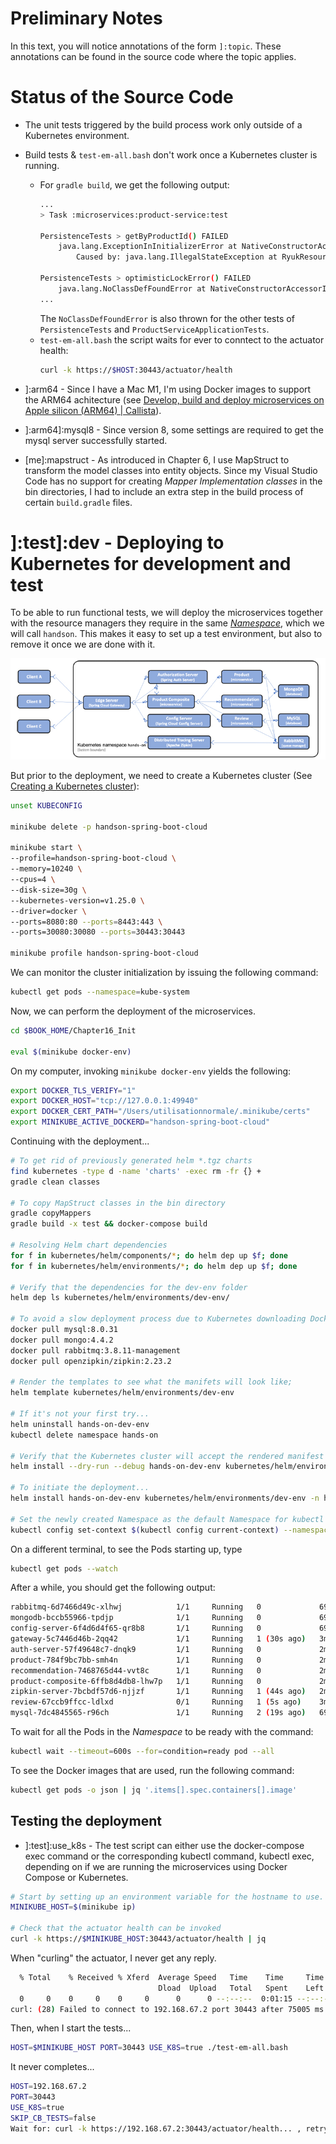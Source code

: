 # Preliminary Notes

In this text, you will notice annotations of the form `]:topic`. These annotations can be found in the source code where the topic applies.

# Status of the Source Code

* The unit tests triggered by the build process work only outside of a Kubernetes environment. 
* Build tests & `test-em-all.bash` don't work once a Kubernetes cluster is running.
  * For `gradle build`, we get the following output:
    ```bash
    ...
    > Task :microservices:product-service:test

    PersistenceTests > getByProductId() FAILED
        java.lang.ExceptionInInitializerError at NativeConstructorAccessorImpl.java:-2
            Caused by: java.lang.IllegalStateException at RyukResourceReaper.java:132

    PersistenceTests > optimisticLockError() FAILED
        java.lang.NoClassDefFoundError at NativeConstructorAccessorImpl.java:-2
    ...        
    ```
    The `NoClassDefFoundError` is also thrown for the other tests of `PersistenceTests` and `ProductServiceApplicationTests`.
  * `test-em-all.bash` the script waits for ever to conntect to the actuator health:
    ```bash
    curl -k https://$HOST:30443/actuator/health
    ```

* ]:arm64 - Since I have a Mac M1, I'm using Docker images to support the ARM64 achitecture (see [Develop, build and deploy microservices on Apple silicon (ARM64) | Callista](https://callistaenterprise.se/blogg/teknik/2022/11/02/microservices-on-apple-silicon/)).
* ]:arm64]:mysql8 - Since version 8, some settings are required to get the mysql server successfully started.
* [me]:mapstruct - As introduced in Chapter 6, I use MapStruct to transform the model classes into entity objects. Since my Visual Studio Code has no support for creating *Mapper Implementation classes* in the bin directories, I had to include an extra step in the build process of certain `build.gradle` files.

# ]:test]:dev - Deploying to Kubernetes for development and test
<a id="deploy_and_test_id"></a>
To be able to run functional tests, we will deploy the microservices together with the
resource managers they require in the same [*Namespace*](https://github.com/hjoly2003/cribs/blob/master/Kubernetes/kubernetes_jargon.md#namespace_id), which we will call `handson`. This makes it easy to set up a test environment, but also to remove it once we are
done with it.

![Resource managers deployed in the same Kubernetes Namespace as the microservices in the dev environment](./B17218_16_02.png)

But prior to the deployment, we need to create a Kubernetes cluster (See [Creating a Kubernetes cluster](../Chapter15/README.md#cluster_creation_id)):
```bash
unset KUBECONFIG

minikube delete -p handson-spring-boot-cloud 

minikube start \
--profile=handson-spring-boot-cloud \
--memory=10240 \
--cpus=4 \
--disk-size=30g \
--kubernetes-version=v1.25.0 \
--driver=docker \
--ports=8080:80 --ports=8443:443 \
--ports=30080:30080 --ports=30443:30443

minikube profile handson-spring-boot-cloud
```
We can monitor the cluster initialization by issuing the following command:
```bash
kubectl get pods --namespace=kube-system
```
Now, we can perform the deployment of the microservices.
```bash
cd $BOOK_HOME/Chapter16_Init

eval $(minikube docker-env)
```
On my computer, invoking `minikube docker-env` yields the following: 
```bash
export DOCKER_TLS_VERIFY="1"
export DOCKER_HOST="tcp://127.0.0.1:49940"
export DOCKER_CERT_PATH="/Users/utilisationnormale/.minikube/certs"
export MINIKUBE_ACTIVE_DOCKERD="handson-spring-boot-cloud"
```
Continuing with the deployment...
```bash
# To get rid of previously generated helm *.tgz charts
find kubernetes -type d -name 'charts' -exec rm -fr {} +
gradle clean classes

# To copy MapStruct classes in the bin directory
gradle copyMappers
gradle build -x test && docker-compose build

# Resolving Helm chart dependencies
for f in kubernetes/helm/components/*; do helm dep up $f; done
for f in kubernetes/helm/environments/*; do helm dep up $f; done

# Verify that the dependencies for the dev-env folder
helm dep ls kubernetes/helm/environments/dev-env/

# To avoid a slow deployment process due to Kubernetes downloading Docker images run the following docker pull commands in advance
docker pull mysql:8.0.31
docker pull mongo:4.4.2
docker pull rabbitmq:3.8.11-management
docker pull openzipkin/zipkin:2.23.2

# Render the templates to see what the manifets will look like;
helm template kubernetes/helm/environments/dev-env

# If it's not your first try...
helm uninstall hands-on-dev-env
kubectl delete namespace hands-on

# Verify that the Kubernetes cluster will accept the rendered manifest by a dry run. You can verify its output in the rendered-manifests.yml file.
helm install --dry-run --debug hands-on-dev-env kubernetes/helm/environments/dev-env > rendered-manifests.yml

# To initiate the deployment...
helm install hands-on-dev-env kubernetes/helm/environments/dev-env -n hands-on --create-namespace

# Set the newly created Namespace as the default Namespace for kubectl
kubectl config set-context $(kubectl config current-context) --namespace=hands-on
```

On a different terminal, to see the Pods starting up, type

```bash
kubectl get pods --watch
```

After a while, you should get the following output:

```bash
rabbitmq-6d7466d49c-xlhwj            1/1     Running   0             69s
mongodb-bccb55966-tpdjp              1/1     Running   0             69s
config-server-6f4d6d4f65-qr8b8       1/1     Running   0             69s
gateway-5c7446d46b-2qq42             1/1     Running   1 (30s ago)   3m21s
auth-server-57f49648c7-dnqk9         1/1     Running   0             2m31s
product-784f9bc7bb-smh4n             1/1     Running   0             2m31s
recommendation-7468765d44-vvt8c      1/1     Running   0             2m31s
product-composite-6ffb8d4db8-lhw7p   1/1     Running   0             2m21s
zipkin-server-7bcbdf57d6-njjzf       1/1     Running   1 (44s ago)   2m31s
review-67ccb9ffcc-ldlxd              0/1     Running   1 (5s ago)    3m21s
mysql-7dc4845565-r96ch               1/1     Running   2 (19s ago)   69s
```

To wait for all the Pods in the *Namespace* to be ready with the command:
```bash
kubectl wait --timeout=600s --for=condition=ready pod --all
```

To see the Docker images that are used, run the following command:
```bash
kubectl get pods -o json | jq '.items[].spec.containers[].image'
```

## Testing the deployment
* ]:test]:use_k8s - The test script can either use the docker-compose exec command or the corresponding kubectl command, kubectl exec, depending on if we are running the microservices using Docker Compose or Kubernetes.
```bash
# Start by setting up an environment variable for the hostname to use.
MINIKUBE_HOST=$(minikube ip)

# Check that the actuator health can be invoked
curl -k https://$MINIKUBE_HOST:30443/actuator/health | jq
```
When "curling" the actuator, I never get any reply.
```bash
  % Total    % Received % Xferd  Average Speed   Time    Time     Time  Current
                                 Dload  Upload   Total   Spent    Left  Speed
  0     0    0     0    0     0      0      0 --:--:--  0:01:15 --:--:--     0
curl: (28) Failed to connect to 192.168.67.2 port 30443 after 75005 ms: Operation timed out
```
Then, when I start the tests...
```bash
HOST=$MINIKUBE_HOST PORT=30443 USE_K8S=true ./test-em-all.bash
```
It never completes...
```bash
HOST=192.168.67.2
PORT=30443
USE_K8S=true
SKIP_CB_TESTS=false
Wait for: curl -k https://192.168.67.2:30443/actuator/health... , retry #1 , retry #2 , retry #3 , retry #4 , retry #5 , retry #6 , retry #7 , retry #8
```
